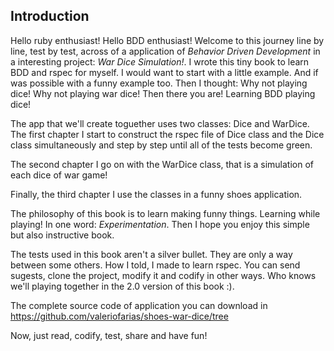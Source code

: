 ## Introduction

Hello ruby enthusiast! Hello BDD enthusiast! Welcome to this journey line by line, test by test, across of a application of *Behavior Driven Development* in a interesting project: *War Dice Simulation!*. I wrote this tiny book to learn BDD and rspec for myself. I would want to start with a little example. And if was possible with a funny example too. Then I thought: Why not playing dice! Why not playing war dice! Then there you are! Learning BDD playing dice!

The app that we'll create toguether uses two classes: Dice and WarDice. The first chapter I start to construct the rspec file of Dice class and the Dice class simultaneously and step by step until all of the tests become green. 

The second chapter I go on with the WarDice class, that is a simulation of each dice of war game! 

Finally, the third chapter I use the classes in a funny shoes application. 

The philosophy of this book is to learn making funny things. Learning while playing! In one word: *Experimentation*. Then I hope you enjoy this simple but also instructive book.

The tests used in this book aren't a silver bullet. They are only a way between some others. How I told, I made to learn rspec. You can send sugests, clone the project, modify it and codify in other ways. Who knows we'll playing together in the 2.0 version of this book :).

The complete source code of application you can download in https://github.com/valeriofarias/shoes-war-dice/tree

Now, just read, codify, test, share and have fun!

